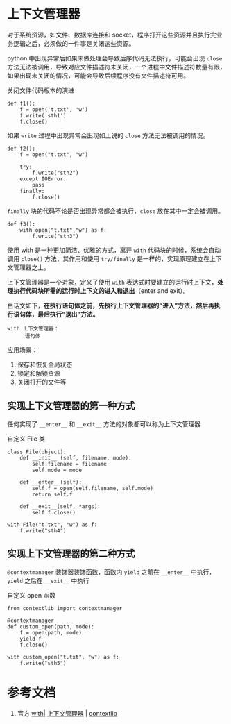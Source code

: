 # 上下文管理器
对于系统资源，如文件、数据库连接和 socket，程序打开这些资源并且执行完业务逻辑之后，必须做的一件事是关闭这些资源。

python 中出现异常后如果未做处理会导致后序代码无法执行，可能会出现 `close` 方法无法被调用，导致对应文件描述符未关闭，一个进程中文件描述符数量有限，如果出现未关闭的情况，可能会导致后续程序没有文件描述符可用。

关闭文件代码版本的演进
```
def f1():
    f = open('t.txt', 'w')
    f.write('sth1')
    f.close()
```
如果 `write` 过程中出现异常会出现如上说的 `close` 方法无法被调用的情况。

```
def f2():
    f = open("t.txt", "w")

    try:
        f.write("sth2")
    except IOError:
        pass
    finally:
        f.close()
```
`finally` 块的代码不论是否出现异常都会被执行，`close` 放在其中一定会被调用。

```
def f3():
    with open("t.txt","w") as f:
        f.write("sth3")
```
使用 with 是一种更加简洁、优雅的方式，离开 `with` 代码块的时候，系统会自动调用 `close()` 方法，其作用和使用 `try/finally` 是一样的，实现原理建立在上下文管理器之上。

上下文管理器是一个对象，定义了使用 `with` 表达式时要建立的运行时上下文，**处理执行代码块所需的运行时上下文的进入和退出**（enter and exit）。

白话文如下，**在执行语句体之前，先执行上下文管理器的“进入”方法，然后再执行语句体，最后执行“退出”方法。**
```
with 上下文管理器：
    　语句体
```

应用场景：
1. 保存和恢复全局状态
2. 锁定和解锁资源
3. 关闭打开的文件等

## 实现上下文管理器的第一种方式
任何实现了 `__enter__` 和 `__exit__` 方法的对象都可以称为上下文管理器

自定义 File 类
```
class File(object):
    def __init__ (self, filename, mode):
        self.filename = filename
        self.mode = mode

    def __enter__(self):
        self.f = open(self.filename, self.mode)
        return self.f

    def __exit__(self, *args):
        self.f.close()

with File("t.txt", "w") as f:
    f.write("sth4")
```

## 实现上下文管理器的第二种方式 
`@contextmanager` 装饰器装饰函数，函数内 `yield` 之前在 `__enter__` 中执行，`yield` 之后在 `__exit__` 中执行

自定义 open 函数
```
from contextlib import contextmanager

@contextmanager
def custom_open(path, mode):
    f = open(path, mode)
    yield f
    f.close()

with custom_open("t.txt", "w") as f:
    f.write("sth5")
```

# 参考文档
1. 官方 [with](https://docs.python.org/3.5/reference/compound_stmts.html#with)| [上下文管理器](https://docs.python.org/3.5/reference/datamodel.html#context-managers) | [contextlib](https://docs.python.org/3.5/library/contextlib.html?highlight=statement)